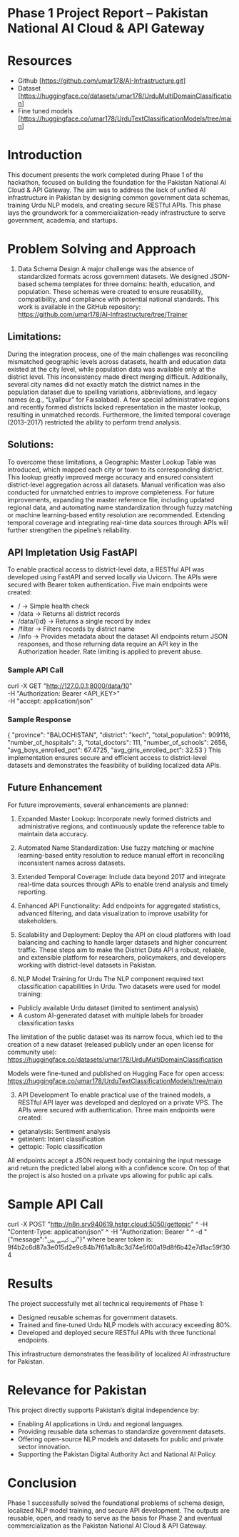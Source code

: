 # Phase 1 Project Report – Pakistan National AI Cloud & API Gateway
# Resources
- Github [https://github.com/umar178/AI-Infrastructure.git]
- Dataset [https://huggingface.co/datasets/umar178/UrduMultiDomainClassification]
- Fine tuned models [https://huggingface.co/umar178/UrduTextClassificationModels/tree/main]

# Introduction
This document presents the work completed during Phase 1 of the hackathon, focused on building the foundation for the Pakistan National AI Cloud & API Gateway. The aim was to address the lack of unified AI infrastructure in Pakistan by designing common government data schemas, training Urdu NLP models, and creating secure RESTful APIs. This phase lays the groundwork for a commercialization-ready infrastructure to serve government, academia, and startups.

# Problem Solving and Approach

1. Data Schema Design
A major challenge was the absence of standardized formats across government datasets. We designed JSON-based schema templates for three domains: health, education, and population. These schemas were created to ensure reusability, compatibility, and compliance with potential national standards. This work is available in the GitHub repository: https://github.com/umar178/AI-Infrastructure/tree/Trainer

## 	Limitations:
During the integration process, one of the main challenges was reconciling mismatched geographic levels across datasets, health and education data existed at the city level, while population data was available only at the district level. This inconsistency made direct merging difficult. Additionally, several city names did not exactly match the district names in the population dataset due to spelling variations, abbreviations, and legacy names (e.g., “Lyallpur” for Faisalabad).
A few special administrative regions and recently formed districts lacked representation in the master lookup, resulting in unmatched records. Furthermore, the limited temporal coverage (2013–2017) restricted the ability to perform trend analysis.

## 	Solutions:
To overcome these limitations, a Geographic Master Lookup Table was introduced, which mapped each city or town to its corresponding district. This lookup greatly improved merge accuracy and ensured consistent district-level aggregation across all datasets. Manual verification was also conducted for unmatched entries to improve completeness. For future improvements, expanding the master reference file, including updated regional data, and automating name standardization through fuzzy matching or machine learning-based entity resolution are recommended. Extending temporal coverage and integrating real-time data sources through APIs will further strengthen the pipeline’s reliability.

## 	API Impletation Usig FastAPI
To enable practical access to district-level data, a RESTful API was developed using FastAPI and served locally via Uvicorn. The APIs were secured with Bearer token authentication. Five main endpoints were created:
-	/ → Simple health check
-	/data → Returns all district records
-	/data/{id} → Returns a single record by index
-	/filter → Filters records by district name
-	/info → Provides metadata about the dataset
All endpoints return JSON responses, and those returning data require an API key in the Authorization header. Rate limiting is applied to prevent abuse.
### Sample API Call
curl -X GET "http://127.0.0.1:8000/data/10" \
  -H "Authorization: Bearer <API_KEY>" \
  -H "accept: application/json"
### Sample Response
{
  "province": "BALOCHISTAN",
  "district": "kech",
  "total_population": 909116,
  "number_of_hospitals": 3,
  "total_doctors": 111,
  "number_of_schools": 2656,
  "avg_boys_enrolled_pct": 67.4725,
  "avg_girls_enrolled_pct": 32.53
}
This implementation ensures secure and efficient access to district-level datasets and demonstrates the feasibility of building localized data APIs.

##	Future Enhancement
For future improvements, several enhancements are planned:
1.	Expanded Master Lookup: Incorporate newly formed districts and administrative regions, and continuously update the reference table to maintain data accuracy.
2.	Automated Name Standardization: Use fuzzy matching or machine learning-based entity resolution to reduce manual effort in reconciling inconsistent names across datasets.
3.	Extended Temporal Coverage: Include data beyond 2017 and integrate real-time data sources through APIs to enable trend analysis and timely reporting.
4.	Enhanced API Functionality: Add endpoints for aggregated statistics, advanced filtering, and data visualization to improve usability for stakeholders.
5.	Scalability and Deployment: Deploy the API on cloud platforms with load balancing and caching to handle larger datasets and higher concurrent traffic.
These steps aim to make the District Data API a robust, reliable, and extensible platform for researchers, policymakers, and developers working with district-level datasets in Pakistan.


2. NLP Model Training for Urdu
The NLP component required text classification capabilities in Urdu. Two datasets were used for model training:
- Publicly available Urdu dataset (limited to sentiment analysis)
- A custom AI-generated dataset with multiple labels for broader classification tasks

The limitation of the public dataset was its narrow focus, which led to the creation of a new dataset (released publicly under an open license for community use): https://huggingface.co/datasets/umar178/UrduMultiDomainClassification

Models were fine-tuned and published on Hugging Face for open access: https://huggingface.co/umar178/UrduTextClassificationModels/tree/main


3. API Development
To enable practical use of the trained models, a RESTful API layer was developed and deployed on a private VPS. The APIs were secured with authentication. Three main endpoints were created:
- getanalysis: Sentiment analysis
- getintent: Intent classification
- gettopic: Topic classification

All endpoints accept a JSON request body containing the input message and return the predicted label along with a confidence score.
On top of that the project is also hosted on a private vps allowing for public api calls.

# Sample API Call
curl -X POST "http://n8n.srv940619.hstgr.cloud:5050/gettopic" ^
  -H "Content-Type: application/json" ^
  -H "Authorization: Bearer <token>" ^
  -d "{\"message\":\"آپ کیسے ہیں\"}"
where bearer token is: 9f4b2c6d87a3e015d2e9c84b7f61a1b8c3d74e5f00a19d8f6b42e7d1ac59f304

# Results
The project successfully met all technical requirements of Phase 1:
- Designed reusable schemas for government datasets.
- Trained and fine-tuned Urdu NLP models with accuracy exceeding 80%.
- Developed and deployed secure RESTful APIs with three functional endpoints.

This infrastructure demonstrates the feasibility of localized AI infrastructure for Pakistan.

# Relevance for Pakistan
This project directly supports Pakistan’s digital independence by:
- Enabling AI applications in Urdu and regional languages.
- Providing reusable data schemas to standardize government datasets.
- Offering open-source NLP models and datasets for public and private sector innovation.
- Supporting the Pakistan Digital Authority Act and National AI Policy.

# Conclusion
Phase 1 successfully solved the foundational problems of schema design, localized NLP model training, and secure API development. The outputs are reusable, open, and ready to serve as the basis for Phase 2 and eventual commercialization as the Pakistan National AI Cloud & API Gateway.
